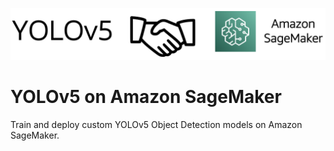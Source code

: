 ![banner-image](src/images/banner-1.png)
# YOLOv5 on Amazon SageMaker
Train and deploy custom YOLOv5 Object Detection models on Amazon SageMaker.
